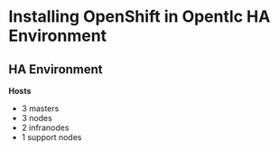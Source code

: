 # Installing OpenShift in Opentlc HA Environment #

## HA Environment ##
__Hosts__
* 3 masters
* 3 nodes
* 2 infranodes
* 1 support nodes